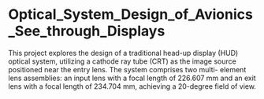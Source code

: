 # Optical_System_Design_of_Avionics_See_through_Displays
This project explores the design of a traditional head-up display (HUD) 
optical system, utilizing a cathode ray tube (CRT) as the image source 
positioned near the entry lens. The system comprises two multi- element 
lens assemblies: an input lens with a focal length of 226.607 mm and an 
exit lens with a focal length of 234.704 mm, achieving a 20-degree field 
of view.
